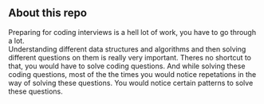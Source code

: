 ## About this repo

<p>
  Preparing for coding interviews is a hell lot of work, you have to go through a lot. <br>
  Understanding different data structures and algorithms and then solving different questions on them is really very important. Theres no shortcut to that, you would have to solve coding questions. And while solving these coding questions, most of the the times you would notice repetations in the way of solving these questions. You would notice certain patterns to solve these questions.
</p>
